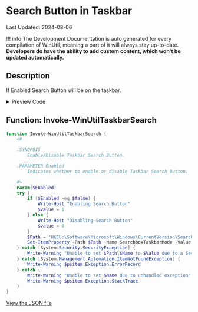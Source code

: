 # Search Button in Taskbar

Last Updated: 2024-08-06


!!! info
     The Development Documentation is auto generated for every compilation of WinUtil, meaning a part of it will always stay up-to-date. **Developers do have the ability to add custom content, which won't be updated automatically.**
## Description

If Enabled Search Button will be on the taskbar.

<!-- BEGIN CUSTOM CONTENT -->

<!-- END CUSTOM CONTENT -->

<details>
<summary>Preview Code</summary>

```json
{
  "Content": "Search Button in Taskbar",
  "Description": "If Enabled Search Button will be on the taskbar.",
  "category": "Customize Preferences",
  "panel": "2",
  "Order": "a202_",
  "Type": "Toggle",
  "link": "https://christitustech.github.io/winutil/dev/tweaks/Customize-Preferences/TaskbarSearch"
}
```

</details>

## Function: Invoke-WinUtilTaskbarSearch

```powershell
function Invoke-WinUtilTaskbarSearch {
    <#

    .SYNOPSIS
        Enable/Disable Taskbar Search Button.

    .PARAMETER Enabled
        Indicates whether to enable or disable Taskbar Search Button.

    #>
    Param($Enabled)
    try {
        if ($Enabled -eq $false) {
            Write-Host "Enabling Search Button"
            $value = 1
        } else {
            Write-Host "Disabling Search Button"
            $value = 0
        }
        $Path = "HKCU:\Software\Microsoft\Windows\CurrentVersion\Search\"
        Set-ItemProperty -Path $Path -Name SearchboxTaskbarMode -Value $value
    } catch [System.Security.SecurityException] {
        Write-Warning "Unable to set $Path\$Name to $Value due to a Security Exception"
    } catch [System.Management.Automation.ItemNotFoundException] {
        Write-Warning $psitem.Exception.ErrorRecord
    } catch {
        Write-Warning "Unable to set $Name due to unhandled exception"
        Write-Warning $psitem.Exception.StackTrace
    }
}

```


<!-- BEGIN SECOND CUSTOM CONTENT -->

<!-- END SECOND CUSTOM CONTENT -->


[View the JSON file](https://github.com/ChrisTitusTech/winutil/tree/main/config/tweaks.json)

